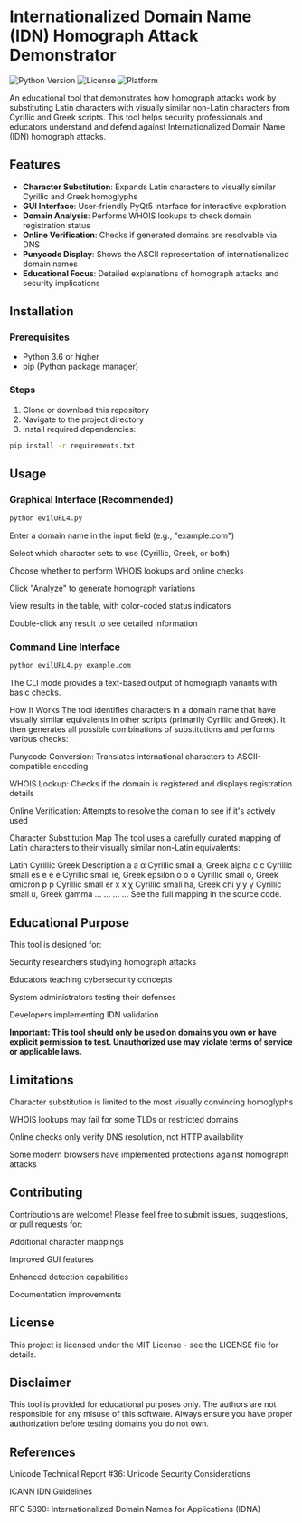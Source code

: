 # Internationalized Domain Name (IDN) Homograph Attack Demonstrator

![Python Version](https://img.shields.io/badge/python-3.6%2B-blue)
![License](https://img.shields.io/badge/license-MIT-green)
![Platform](https://img.shields.io/badge/platform-windows%20%7C%20linux%20%7C%20macos-lightgrey)

An educational tool that demonstrates how homograph attacks work by substituting Latin characters with visually similar non-Latin characters from Cyrillic and Greek scripts. This tool helps security professionals and educators understand and defend against Internationalized Domain Name (IDN) homograph attacks.

## Features

- **Character Substitution**: Expands Latin characters to visually similar Cyrillic and Greek homoglyphs
- **GUI Interface**: User-friendly PyQt5 interface for interactive exploration
- **Domain Analysis**: Performs WHOIS lookups to check domain registration status
- **Online Verification**: Checks if generated domains are resolvable via DNS
- **Punycode Display**: Shows the ASCII representation of internationalized domain names
- **Educational Focus**: Detailed explanations of homograph attacks and security implications

## Installation

### Prerequisites

- Python 3.6 or higher
- pip (Python package manager)

### Steps

1. Clone or download this repository
2. Navigate to the project directory
3. Install required dependencies:

```bash
pip install -r requirements.txt
```
## Usage
### Graphical Interface (Recommended)
```bash
python evilURL4.py
```
Enter a domain name in the input field (e.g., "example.com")

Select which character sets to use (Cyrillic, Greek, or both)

Choose whether to perform WHOIS lookups and online checks

Click "Analyze" to generate homograph variations

View results in the table, with color-coded status indicators

Double-click any result to see detailed information

### Command Line Interface
```bash
python evilURL4.py example.com
```
The CLI mode provides a text-based output of homograph variants with basic checks.

How It Works
The tool identifies characters in a domain name that have visually similar equivalents in other scripts (primarily Cyrillic and Greek). It then generates all possible combinations of substitutions and performs various checks:

Punycode Conversion: Translates international characters to ASCII-compatible encoding

WHOIS Lookup: Checks if the domain is registered and displays registration details

Online Verification: Attempts to resolve the domain to see if it's actively used

Character Substitution Map
The tool uses a carefully curated mapping of Latin characters to their visually similar non-Latin equivalents:

Latin	Cyrillic	Greek	Description
a	а	α	Cyrillic small a, Greek alpha
c	с		Cyrillic small es
e	е	е	Cyrillic small ie, Greek epsilon
o	о	ο	Cyrillic small o, Greek omicron
p	р		Cyrillic small er
x	х	χ	Cyrillic small ha, Greek chi
y	у	γ	Cyrillic small u, Greek gamma
...	...	...	...
See the full mapping in the source code.

## Educational Purpose
This tool is designed for:

Security researchers studying homograph attacks

Educators teaching cybersecurity concepts

System administrators testing their defenses

Developers implementing IDN validation

**Important: This tool should only be used on domains you own or have explicit permission to test. Unauthorized use may violate terms of service or applicable laws.**

## Limitations

Character substitution is limited to the most visually convincing homoglyphs

WHOIS lookups may fail for some TLDs or restricted domains

Online checks only verify DNS resolution, not HTTP availability

Some modern browsers have implemented protections against homograph attacks

## Contributing
Contributions are welcome! Please feel free to submit issues, suggestions, or pull requests for:

Additional character mappings

Improved GUI features

Enhanced detection capabilities

Documentation improvements

## License
This project is licensed under the MIT License - see the LICENSE file for details.

## Disclaimer
This tool is provided for educational purposes only. The authors are not responsible for any misuse of this software. Always ensure you have proper authorization before testing domains you do not own.

## References
Unicode Technical Report #36: Unicode Security Considerations

ICANN IDN Guidelines

RFC 5890: Internationalized Domain Names for Applications (IDNA)
